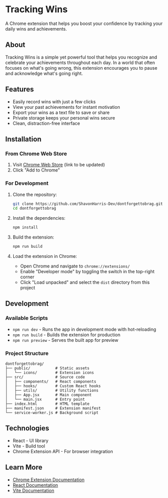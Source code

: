 # Tracking Wins

A Chrome extension that helps you boost your confidence by tracking your daily wins and achievements.

## About

Tracking Wins is a simple yet powerful tool that helps you recognize and celebrate your achievements throughout each day. In a world that often focuses on what's going wrong, this extension encourages you to pause and acknowledge what's going right.

## Features

- Easily record wins with just a few clicks
- View your past achievements for instant motivation
- Export your wins as a text file to save or share
- Private storage keeps your personal wins secure
- Clean, distraction-free interface

## Installation

### From Chrome Web Store

1. Visit [Chrome Web Store](https://chrome.google.com/webstore) (link to be updated)
2. Click "Add to Chrome"

### For Development

1. Clone the repository:
   ```sh
   git clone https://github.com/ShavonHarris-Dev/dontforgettobrag.git
   cd dontforgettobrag
   ```

2. Install the dependencies:
   ```sh
   npm install
   ```

3. Build the extension:
   ```sh
   npm run build
   ```

4. Load the extension in Chrome:
   - Open Chrome and navigate to `chrome://extensions/`
   - Enable "Developer mode" by toggling the switch in the top-right corner
   - Click "Load unpacked" and select the `dist` directory from this project

## Development

### Available Scripts

- `npm run dev` - Runs the app in development mode with hot-reloading
- `npm run build` - Builds the extension for production
- `npm run preview` - Serves the built app for preview

### Project Structure

```
dontforgettobrag/
├── public/           # Static assets
│   └── icons/        # Extension icons
├── src/              # Source code
│   ├── components/   # React components
│   ├── hooks/        # Custom React hooks
│   ├── utils/        # Utility functions
│   ├── App.jsx       # Main component
│   └── main.jsx      # Entry point
├── index.html        # HTML template
├── manifest.json     # Extension manifest
└── service-worker.js # Background script
```

## Technologies

- React - UI library
- Vite - Build tool
- Chrome Extension API - For browser integration

## Learn More

- [Chrome Extension Documentation](https://developer.chrome.com/docs/extensions/)
- [React Documentation](https://reactjs.org/)
- [Vite Documentation](https://vitejs.dev/guide/)
